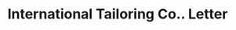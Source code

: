 ---
doi: 10.7916/D88D17BD
date_other: '1901'
date_other_textual: '1901'
form: correspondence
genre:
- Letters (correspondence)
name:
- International Tailoring Co.
object_in_context_url: https://biggert.cul.columbia.edu/items/view/ave_biggert_01023
subject_hierarchical_geographic:
- New York, New York, United States
subject_name:
- International Tailoring Co.
title: International Tailoring Co.. Letter
sort_title: International Tailoring Co.. Letter
call_number: ave_biggert_01023
coordinates:
- 40.71277777777778,-74.00583333333333
pid: ave_biggert_01023
identifiers: ave_biggert_01023
thumbnail: https://derivativo-1.library.columbia.edu/iiif/2/ldpd:344327/full/!256,256/0/native.jpg
permalink: "/items/ave_biggert_01023/"
layout: iiif-image-page
---